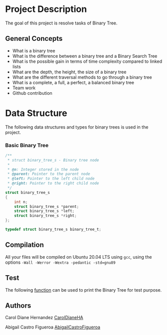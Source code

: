 # Project Description

The goal of this project is resolve tasks of Binary Tree.

## General Concepts

* What is a binary tree
* What is the difference between a binary tree and a Binary Search Tree
* What is the possible gain in terms of time complexity compared to linked lists
* What are the depth, the height, the size of a binary tree
* What are the different traversal methods to go through a binary tree
* What is a complete, a full, a perfect, a balanced binary tree
* Team work
* Github contribution

# Data Structure

The following data structures and types for binary trees is used in the project.

### Basic Binary Tree

```c
/**
 * struct binary_tree_s - Binary tree node
 *
 * @n: Integer stored in the node
 * @parent: Pointer to the parent node
 * @left: Pointer to the left child node
 * @right: Pointer to the right child node
 */
struct binary_tree_s
{
    int n;
    struct binary_tree_s *parent;
    struct binary_tree_s *left;
    struct binary_tree_s *right;
};

typedef struct binary_tree_s binary_tree_t;
```

## Compilation

All your files will be compiled on Ubuntu 20.04 LTS using `gcc`, using the options `-Wall -Werror -Wextra -pedantic -std=gnu89`

## Test

The following [function](https://github.com/hs-hq/0x1C.c) can be used to print the Binary Tree for test purpose.

## Authors

Carol Diane Hernandez [CarolDianeHA](https://github.com/CarolDianeHA)

Abigail Castro Figueroa [AbigailCastroFigueroa](https://github.com/AbigailCastroFigueroa)